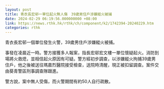 ```yaml
---
layout: post
title: 青衣長宏邨一單位起火無人傷　39歲男住戶涉嫌縱火被捕
date: 2024-02-29 06:19:56.000000000 +08:00
link: https://news.rthk.hk/rthk/ch/component/k2/1742394-20240229.htm
categories: rthk
---
```


青衣長宏邨一個單位發生火警，39歲男住戶涉嫌縱火被捕。

事發在凌晨近一時。警方接獲多人報案，指長宏邨宏文樓一單位懷疑起火。消防到場將火救熄，並相信起火原因有可疑。警方經初步調查，以涉嫌縱火拘捕39歲男住戶，他之後被送往瑪嘉烈醫院接受檢查，送院時清醒，現正被扣留調查。案件交由葵青警區刑事調查隊跟進。

警方說，案中無人受傷，而火警期間有約50人自行疏散。
